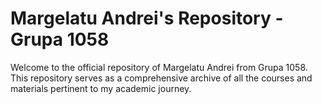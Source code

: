 # Margelatu Andrei's Repository - Grupa 1058

Welcome to the official repository of Margelatu Andrei from Grupa 1058. This repository serves as a comprehensive archive of all the courses and materials pertinent to my academic journey.
